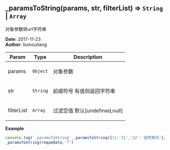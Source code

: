 ## \_paramsToString(params, str, filterList) ⇒ <code>String</code> \| <code>Array</code>
<p>对象参数转url字符串</p>

**Date**: 2017-11-23  
**Author**: liumouliang  

| Param | Type | Description |
| --- | --- | --- |
| params | <code>Object</code> | <p>对象参数</p> |
| str | <code>String</code> | <p>前缀符号 有值则返回字符串</p> |
| filterList | <code>Array</code> | <p>过滤空值 默认[undefined,null]</p> |

**Example**  
```javascript
console.log('_paramsToString',_paramsToString({11:'21','22':'就梵蒂冈'},''));
_paramsToString(requedata,'?')
```
